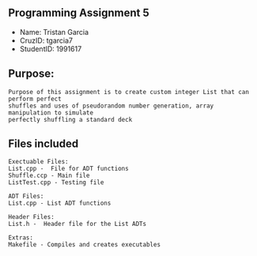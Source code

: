 ## Programming Assignment 5
* Name: Tristan Garcia
* CruzID: tgarcia7
* StudentID: 1991617

## Purpose:
    Purpose of this assignment is to create custom integer List that can perform perfect 
    shuffles and uses of pseudorandom number generation, array manipulation to simulate
    perfectly shuffling a standard deck

## Files included
    Exectuable Files:
    List.cpp -  File for ADT functions 
    Shuffle.ccp - Main file 
    ListTest.cpp - Testing file 

    ADT Files:
    List.cpp - List ADT functions

    Header Files:
    List.h -  Header file for the List ADTs

    Extras:
    Makefile - Compiles and creates executables 
